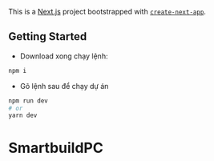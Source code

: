 This is a [Next.js](https://nextjs.org/) project bootstrapped with [`create-next-app`](https://github.com/vercel/next.js/tree/canary/packages/create-next-app).

## Getting Started

- Download xong chạy lệnh:

```bash
npm i

```

- Gõ lệnh sau để chạy dự án

```bash
npm run dev
# or
yarn dev
```
# SmartbuildPC
